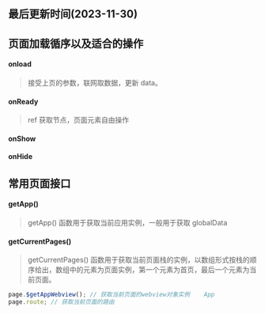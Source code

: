 ## 最后更新时间(2023-11-30)

## 页面加载循序以及适合的操作

#### onload

> 接受上页的参数，联网取数据，更新 data。

#### onReady

> ref 获取节点，页面元素自由操作

#### onShow

#### onHide

## 常用页面接口

#### getApp()

> getApp() 函数用于获取当前应用实例，一般用于获取 globalData

#### getCurrentPages()

> getCurrentPages() 函数用于获取当前页面栈的实例，以数组形式按栈的顺序给出，数组中的元素为页面实例，第一个元素为首页，最后一个元素为当前页面。

```js
page.$getAppWebview(); // 获取当前页面的webview对象实例	App
page.route; // 获取当前页面的路由
```
